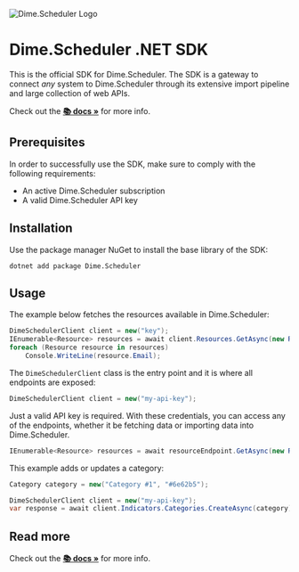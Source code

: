 ﻿![Dime.Scheduler Logo](https://cdn.dimescheduler.com/dime-scheduler/v2/logo.png)

# Dime.Scheduler .NET SDK

This is the official SDK for Dime.Scheduler. The SDK is a gateway to connect *any* system to Dime.Scheduler through its extensive import pipeline and large collection of web APIs.

Check out the **[📚 docs »](https://docs.dimescheduler.com)** for more info.

## Prerequisites

In order to successfully use the SDK, make sure to comply with the following requirements:

- An active Dime.Scheduler subscription
- A valid Dime.Scheduler API key

## Installation

Use the package manager NuGet to install the base library of the SDK:

`dotnet add package Dime.Scheduler`

## Usage

The example below fetches the resources available in Dime.Scheduler:

```csharp
DimeSchedulerClient client = new("key");
IEnumerable<Resource> resources = await client.Resources.GetAsync(new ResourceRequest());
foreach (Resource resource in resources)
    Console.WriteLine(resource.Email);
```

The `DimeSchedulerClient` class is the entry point and it is where all endpoints are exposed:

```csharp
DimeSchedulerClient client = new("my-api-key");
```

Just a valid API key is required. With these credentials, you can access any of the endpoints, whether it be fetching data or importing data into Dime.Scheduler.

```csharp
IEnumerable<Resource> resources = await resourceEndpoint.GetAsync(new ResourceRequest());
```

This example adds or updates a category:

```csharp
Category category = new("Category #1", "#6e62b5");

DimeSchedulerClient client = new("my-api-key");
var response = await client.Indicators.Categories.CreateAsync(category);
```

## Read more

Check out the **[📚 docs »](https://docs.dimescheduler.com)** for more info.
